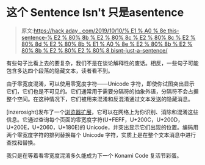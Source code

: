 # 这个 Sentence‌‌‌‌‍‌ Isn'‌‌‌‌‍‌‬t 只是‌‌‌‌‌‬‌‌a‌‌‌‌‍‬‬‍sentence‌‌‌‌‍‌‌‌‌‌‌‬‌‌‌‌‌‌‍‬‬‍‌‌‌‌‍‍‌‌‌‌‌‌

> 原文:[https://hack aday . com/2019/10/10/% E1 % A0 % 8e this-sentence-% E2 % 80% 8b % E2 % 80% 8c % E2 % 80% 8c % E2 % 80% 8d % E2 % 80% 8b % E1 % A0 % 8e % E2 % 80% 8b % E2 % 80% 8b % E2 % 80% E2 % 80% 8 bisnt-just-a-sentence/](https://hackaday.com/2019/10/10/%e1%a0%8ethis-sentence-%e2%80%8b%e2%80%8c%e2%80%8c%e2%80%8d%e2%80%8b%e2%80%8b%e1%a0%8e%e2%80%8b%e2%80%8b%e2%80%8bisnt-just-a-sentence/)

有些句子比看上去的要复杂，我们不是在谈论解释性的废话。相反，一些句子可能包含多达四个段落的隐藏文本，读者看不到。

由于零宽度混淆，可以使用零宽度字符——Unicode 字符，即使你试图突出显示它们，它们也是不可见的。它们通常用于需要分隔符的抽象外语，分隔符不会占据整个空间。在这种情况下，它们被用来混淆和反混淆通过文本发送的隐藏消息。

[inzerosight]发布了一个[浏览器扩展](https://git.planetrenox.com/inzerosight/browser-extension)，它可以在网络上为你识别、消除和混淆这些信息。它通过查询每个页面的零宽度字符(U+FEFF，U+200C，U+200D，U+200E，U+2060，U+180E)的 Unicode，并突出显示它们出现的位置。编码用两个零宽度字符的排列替换每个 Unicode 字符，实质上是在整个文本消息中进行查找和替换。

我只是在等着看零宽度混淆多久能成为下一个 Konami Code 复活节彩蛋。